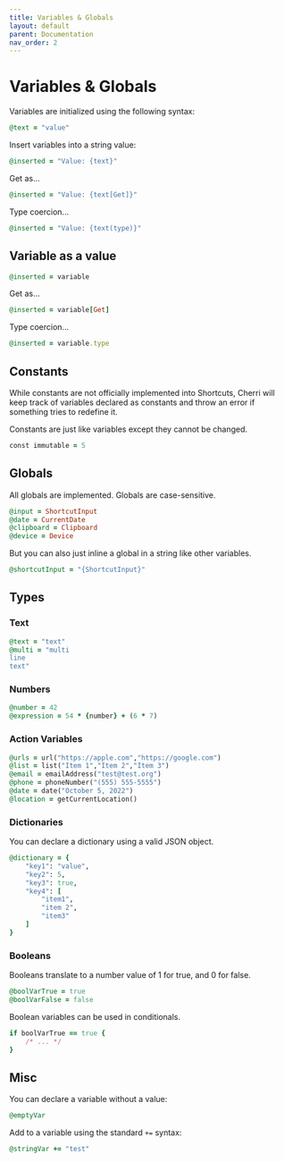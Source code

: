 ```yaml
---
title: Variables & Globals
layout: default
parent: Documentation
nav_order: 2
---
```


# Variables & Globals

Variables are initialized using the following syntax:

```ruby
@text = "value"
```

Insert variables into a string value:

```ruby
@inserted = "Value: {text}"
```

Get as...

```ruby
@inserted = "Value: {text[Get]}"
```

Type coercion...

```ruby
@inserted = "Value: {text(type)}"
```

## Variable as a value

```ruby
@inserted = variable
```

Get as...

```ruby
@inserted = variable[Get]
```

Type coercion...

```ruby
@inserted = variable.type
```

## Constants

While constants are not officially implemented into Shortcuts, Cherri will keep track of variables declared as constants and throw an error if something tries to redefine it.

Constants are just like variables except they cannot be changed.

```ruby
const immutable = 5
```

## Globals

All globals are implemented. Globals are case-sensitive.

```ruby
@input = ShortcutInput
@date = CurrentDate
@clipboard = Clipboard
@device = Device
```

But you can also just inline a global in a string like other variables.

```ruby
@shortcutInput = "{ShortcutInput}"
```

## Types

### Text

```ruby
@text = "text"
@multi = "multi
line
text"
```

### Numbers

```ruby
@number = 42
@expression = 54 * {number} + (6 * 7)
```

### Action Variables

```ruby
@urls = url("https://apple.com","https://google.com")
@list = list("Item 1","Item 2","Item 3")
@email = emailAddress("test@test.org")
@phone = phoneNumber("(555) 555-5555")
@date = date("October 5, 2022")
@location = getCurrentLocation()
```

### Dictionaries

You can declare a dictionary using a valid JSON object.

```ruby
@dictionary = {
    "key1": "value",
    "key2": 5,
    "key3": true,
    "key4": [
        "item1",
        "item 2",
        "item3"
    ]
}
```

### Booleans

Booleans translate to a number value of 1 for true, and 0 for false.

```ruby
@boolVarTrue = true
@boolVarFalse = false
```

Boolean variables can be used in conditionals.

```ruby
if boolVarTrue == true {
    /* ... */
}
```

## Misc

You can declare a variable without a value:

```ruby
@emptyVar
```

Add to a variable using the standard `+=` syntax:

```ruby
@stringVar += "test"
```
